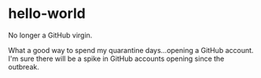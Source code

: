 # hello-world
No longer a GitHub virgin.

What a good way to spend my quarantine days...opening a GitHub account. I'm sure there will be a spike in GitHub accounts opening since the outbreak. 
